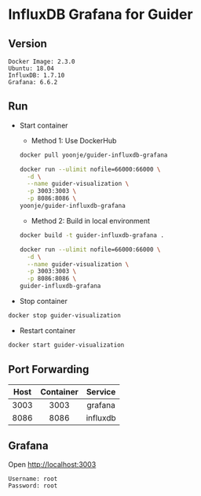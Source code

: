 # InfluxDB Grafana for Guider

## Version
```
Docker Image: 2.3.0
Ubuntu: 18.04
InfluxDB: 1.7.10
Grafana: 6.6.2
```

## Run
* Start container
  * Method 1: Use DockerHub
  ```sh
  docker pull yoonje/guider-influxdb-grafana
  ```
  ```sh  
  docker run --ulimit nofile=66000:66000 \
    -d \
    --name guider-visualization \
    -p 3003:3003 \
    -p 8086:8086 \
  yoonje/guider-influxdb-grafana
  ```
  * Method 2: Build in local environment
  ```sh
  docker build -t guider-influxdb-grafana .
  ```
  ```sh  
  docker run --ulimit nofile=66000:66000 \
    -d \
    --name guider-visualization \
    -p 3003:3003 \
    -p 8086:8086 \
  guider-influxdb-grafana
  ```
  
* Stop container
```sh
docker stop guider-visualization
```
* Restart container
```sh
docker start guider-visualization
```

## Port Forwarding
|Host|Container|Service|
|:---:|:---:|:---:|
|3003|3003|grafana|
|8086|8086|influxdb|

## Grafana
Open <http://localhost:3003>
```
Username: root
Password: root
```
